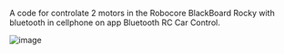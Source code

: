 A code for controlate 2 motors in the Robocore BlackBoard Rocky with bluetooth in cellphone on app Bluetooth RC Car Control.

![image](https://github.com/user-attachments/assets/ff81d1e0-b090-4c86-8ade-fa59669fb584)
